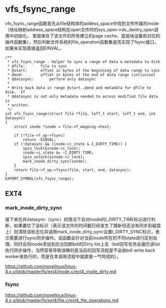 # vfs_fsync_range

vfs_fsync_range函数首先从file结构体的addess_space中找到文件所属的inode（地址映射address_space结构在open文件时的sys_open->do_dentry_open调用中初始化，
里面保存了该文件的所有建立的page cache、底层块设备和对应的操作函数集），然后判断文件系统的file_operation函数集是否实现了fsync接口，如果未实现直接返回EINVAL。


```
/**
 * vfs_fsync_range - helper to sync a range of data & metadata to disk
 * @file:		file to sync
 * @start:		offset in bytes of the beginning of data range to sync
 * @end:		offset in bytes of the end of data range (inclusive)
 * @datasync:		perform only datasync
 *
 * Write back data in range @start..@end and metadata for @file to disk.  If
 * @datasync is set only metadata needed to access modified file data is
 * written.
 */
int vfs_fsync_range(struct file *file, loff_t start, loff_t end, int datasync)
{
	struct inode *inode = file->f_mapping->host;

	if (!file->f_op->fsync)
		return -EINVAL;
	if (!datasync && (inode->i_state & I_DIRTY_TIME)) {
		spin_lock(&inode->i_lock);
		inode->i_state &= ~I_DIRTY_TIME;
		spin_unlock(&inode->i_lock);
		mark_inode_dirty_sync(inode);
	}
	return file->f_op->fsync(file, start, end, datasync);
}
EXPORT_SYMBOL(vfs_fsync_range);
```

## EXT4

### mark_inode_dirty_sync

接下来在非datasync（sync）的情况下会对inode的I_DIRTY_TIME标记进行判断，如果置位了该标识（表示该文件的时间戳已经发生了跟新但还没有同步到磁盘上）则清除该标志位并调用mark_inode_dirty_sync设置I_DIRTY_SYNC标识，表示需要进行sync同步操作。该函数会针对当前inode所在的不同state进行区别处理，同时会将inode添加到后台回刷bdi的Dirty list上去（bdi回写任务会遍历该list执行同步操作，当然容易导致误解的是当前的回写流程是不会由bdi write back worker来执行的，而是在本调用流程中就直接一气呵成的）。

https://github.com/novelinux/linux-4.x.y/blob/master/fs/ext4/inode.c/ext4_inode_dirty.md

### fsync

https://github.com/novelinux/linux-4.x.y/blob/master/fs/ext4/file.c/ext4_file_operations.md
